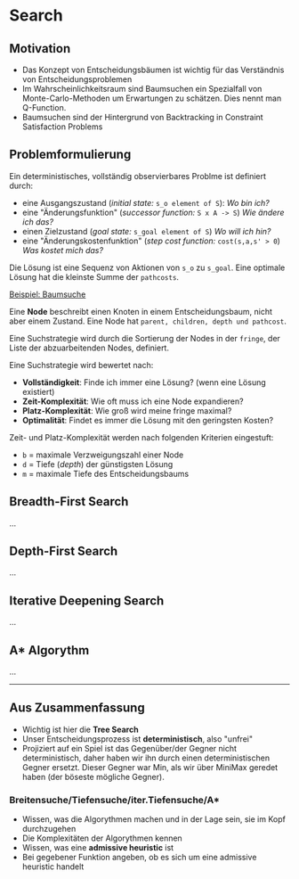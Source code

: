# Search

## Motivation
- Das Konzept von Entscheidungsbäumen ist wichtig für das Verständnis von Entscheidungsproblemen
- Im Wahrscheinlichkeitsraum sind Baumsuchen ein Spezialfall von Monte-Carlo-Methoden um Erwartungen zu schätzen. Dies nennt man Q-Function.
- Baumsuchen sind der Hintergrund von Backtracking in Constraint Satisfaction Problems 

## Problemformulierung
Ein deterministisches, vollständig observierbares Problme ist definiert durch:
- eine Ausgangszustand (*initial state:* `s_o element of S`):               *Wo bin ich?*
- eine "Änderungsfunktion" (*successor function:* `S x A -> S`)             *Wie ändere ich das?*
- einen Zielzustand (*goal state:* `s_goal element of S`)                   *Wo will ich hin?*
- eine "Änderungskostenfunktion" (*step cost function:* `cost(s,a,s' > 0`)  *Was kostet mich das?*

Die Lösung ist eine Sequenz von Aktionen von `s_o` zu `s_goal`. Eine optimale Lösung hat die kleinste Summe der `pathcosts`.

[Beispiel: Baumsuche](Inhalte/Beispiele/Tree_Cities.md)

Eine **Node** beschreibt einen Knoten in einem Entscheidungsbaum, nicht aber einem Zustand. Eine Node hat `parent, children, depth und pathcost`.

Eine Suchstrategie wird durch die Sortierung der Nodes in der `fringe`, der Liste der abzuarbeitenden Nodes, definiert.

Eine Suchstrategie wird bewertet nach:
 - **Vollständigkeit**: Finde ich immer eine Lösung? (wenn eine Lösung existiert)
 - **Zeit-Komplexität**: Wie oft muss ich eine Node expandieren?
 - **Platz-Komplexität**: Wie groß wird meine fringe maximal?
 - **Optimalität**: Findet es immer die Lösung mit den geringsten Kosten?
 
Zeit- und Platz-Komplexität werden nach folgenden Kriterien eingestuft: 
- `b` = maximale Verzweigungszahl einer Node
- `d` = Tiefe (*depth*) der günstigsten Lösung
- `m` = maximale Tiefe des Entscheidungsbaums 
 
## Breadth-First Search
...
## Depth-First Search
...
## Iterative Deepening Search
...
## A* Algorythm
...

<hr>

## Aus Zusammenfassung
- Wichtig ist hier die **Tree Search**
- Unser Entscheidungsprozess ist **deterministisch**, also "unfrei"
- Projiziert auf ein Spiel ist das Gegenüber/der Gegner nicht deterministisch, daher haben wir ihn durch 
einen deterministischen Gegner ersetzt. Dieser Gegner war Min, als wir über MiniMax geredet haben (der böseste mögliche Gegner). 

### Breitensuche/Tiefensuche/iter.Tiefensuche/A*
- Wissen, was die Algorythmen machen und in der Lage sein, sie im Kopf durchzugehen
- Die Komplexitäten der Algorythmen kennen 
- Wissen, was eine **admissive heuristic** ist
- Bei gegebener Funktion angeben, ob es sich um eine admissive heuristic handelt
